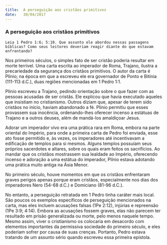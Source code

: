 ```yaml
---
title:  A perseguição aos cristãos primitivos
date:   30/04/2017
---
```


### A perseguição aos cristãos primitivos

`Leia 1 Pedro 1:6; 5:10. Que assunto ele abordou nessas passagens bíblicas? Como seus leitores deveriam reagir diante do que estavam enfrentando?`

Nos primeiros séculos, o simples fato de ser cristão poderia resultar em morte terrível. Uma carta escrita ao imperador de Roma, Trajano, ilustra a precariedade da segurança dos cristãos primitivos. O autor da carta é Plínio; na época em que a escreveu ele era governador de Ponto e Bitínia (111-113 d.C.), duas regiões mencionadas em 1 Pedro 1:1.

Plínio escreveu a Trajano, pedindo orientação sobre o que fazer com as pessoas acusadas de ser cristãs. Ele explicou que havia executado aqueles que insistiam no cristianismo. Outros diziam que, apesar de terem sido cristãos no início, haviam abandonado a fé. Plínio permitiu que esses provassem sua inocência, ordenando-lhes oferecer incenso a estátuas de Trajano e a outros deuses, além de mandá-los amaldiçoar Jesus.

Adorar um imperador vivo era uma prática rara em Roma, embora na parte oriental do Império, para onde a primeira carta de Pedro foi enviada, esse ato fosse permitido e, às vezes, os imperadores até incentivavam a edificação de templos para si mesmos. Alguns templos possuíam seus próprios sacerdotes e altares, sobre os quais eram feitos os sacrifícios. Ao mandar que os cristãos mostrassem sua lealdade ao Império, oferecendo incenso e adoração a uma estátua do imperador, Plínio estava adotando uma prática muito antiga na Ásia Menor.

No primeiro século, houve momentos em que os cristãos enfrentaram graves perigos apenas porque eram cristãos, especialmente nos dias dos imperadores Nero (54-68 d.C.) e Domiciano (81-96 d.C.).

No entanto, a perseguição retratada em 1 Pedro tinha caráter mais local. São poucos os exemplos específicos de perseguição mencionados na carta, mas eles incluem acusações falsas (1Pe 2:12), injúrias e repreensão (1Pe 3:9; 4:14). Embora as acusações fossem graves, elas não parecem ter resultado em prisão generalizada ou morte, pelo menos naquele tempo. Mesmo assim, viver o cristianismo os colocaria em desacordo com elementos importantes da permissiva sociedade do primeiro século, e eles poderiam sofrer por causa de suas crenças. Portanto, Pedro estava tratando de um assunto sério quando escreveu essa primeira epístola.